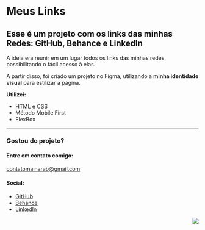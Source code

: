 # Meus Links

Esse é um projeto com os links das minhas Redes: GitHub, Behance e LinkedIn
---
A ideia era reunir em um lugar todos os links das minhas redes possibilitando o fácil acesso à elas.

A partir disso, foi criado um projeto no Figma, utilizando a **minha identidade visual** para estilizar a página.

**Utilizei:**
* HTML e CSS
* Método Mobile First
* FlexBox

---
### Gostou do projeto?
#### Entre em contato comigo:
contatomainarab@gmail.com

#### Social:
* [GitHub](https://github.com/mainarab)
* [Behance](https://www.behance.net/mainarabarbosaa)
* [LinkedIn](https://www.linkedin.com/in/mainara-barbosa/)

 <div align="right">
  <img src="https://github.com/user-attachments/assets/353c869d-fd29-482e-a123-56828792a9c5"
 </div>

